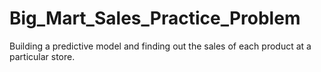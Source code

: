 # Big_Mart_Sales_Practice_Problem
Building a predictive model and finding out the sales of each product at a particular store.
